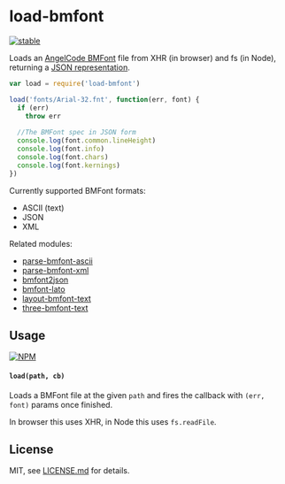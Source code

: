 # load-bmfont

[![stable](http://badges.github.io/stability-badges/dist/stable.svg)](http://github.com/badges/stability-badges)

Loads an [AngelCode BMFont](http://www.angelcode.com/products/bmfont/) file from XHR (in browser) and fs (in Node), returning a [JSON representation](https://github.com/mattdesl/bmfont2json).

```js
var load = require('load-bmfont')

load('fonts/Arial-32.fnt', function(err, font) {
  if (err)
    throw err
  
  //The BMFont spec in JSON form
  console.log(font.common.lineHeight)
  console.log(font.info)
  console.log(font.chars)
  console.log(font.kernings)
})
```

Currently supported BMFont formats:

- ASCII (text)
- JSON
- XML

Related modules:

- [parse-bmfont-ascii](https://www.npmjs.com/package/parse-bmfont-ascii)
- [parse-bmfont-xml](https://www.npmjs.com/package/parse-bmfont-xml)
- [bmfont2json](https://www.npmjs.com/package/bmfont2json)
- [bmfont-lato](https://www.npmjs.com/package/bmfont-lato)
- [layout-bmfont-text](https://www.npmjs.com/package/layout-bmfont-text)
- [three-bmfont-text](https://www.npmjs.com/package/three-bmfont-text)

## Usage

[![NPM](https://nodei.co/npm/load-bmfont.png)](https://www.npmjs.com/package/load-bmfont)

#### `load(path, cb)`

Loads a BMFont file at the given `path` and fires the callback with `(err, font)` params once finished.

In browser this uses XHR, in Node this uses `fs.readFile`.

## License

MIT, see [LICENSE.md](http://github.com/Jam3/load-bmfont/blob/master/LICENSE.md) for details.
